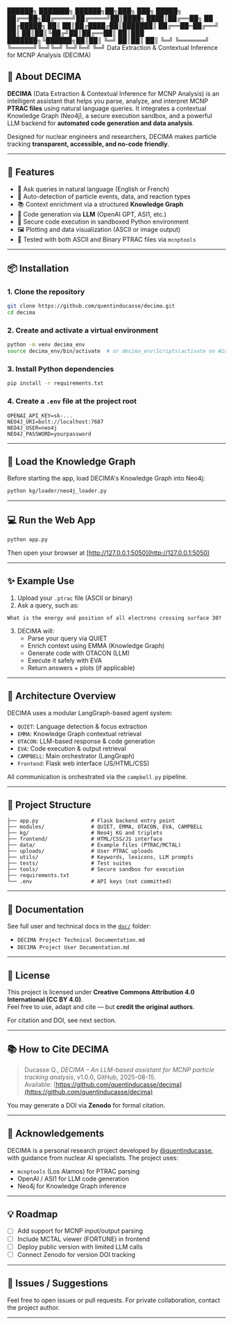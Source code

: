 
██████╗ ███████╗ ██████╗██╗███╗   ███╗ █████╗ 
██╔══██╗██╔════╝██╔════╝██║████╗ ████║██╔══██╗
██   ██╔█████╗  ██║     ██║██╔████╔██║███████║
██╔══██═██╔══╝  ██║     ██║██║╚██╔╝██║██╔══██║
██║███  ███████╗╚██████╗██║██║ ╚═╝ ██║██║  ██║
╚═╝     ╚══════╝ ╚═════╝╚═╝╚═╝     ╚═╝╚═╝  ╚═╝
        Data Extraction & Contextual Inference 
        for MCNP Analysis (DECIMA)


## 🧠 About DECIMA

**DECIMA** (Data Extraction & Contextual Inference for MCNP Analysis) is an intelligent assistant that helps you parse, analyze, and interpret MCNP **PTRAC files** using natural language queries. It integrates a contextual Knowledge Graph (Neo4j), a secure execution sandbox, and a powerful LLM backend for **automated code generation and data analysis**.

Designed for nuclear engineers and researchers, DECIMA makes particle tracking **transparent, accessible, and no-code friendly**.

---

## 🚀 Features

- 💬 Ask queries in natural language (English or French)
- 🧠 Auto-detection of particle events, data, and reaction types
- 📚 Context enrichment via a structured **Knowledge Graph**
- 🤖 Code generation via **LLM** (OpenAI GPT, ASI1, etc.)
- 🔐 Secure code execution in sandboxed Python environment
- 🖼️ Plotting and data visualization (ASCII or image output)
- 🧪 Tested with both ASCII and Binary PTRAC files via `mcnptools`

---

## 📦 Installation

### 1. Clone the repository

```bash
git clone https://github.com/quentinducasse/decima.git
cd decima
```

### 2. Create and activate a virtual environment

```bash
python -m venv decima_env
source decima_env/bin/activate  # or decima_env\Scripts\activate on Windows
```

### 3. Install Python dependencies

```bash
pip install -r requirements.txt
```

### 4. Create a `.env` file at the project root

```env
OPENAI_API_KEY=sk-...
NEO4J_URI=bolt://localhost:7687
NEO4J_USER=neo4j
NEO4J_PASSWORD=yourpassword
```

---

## 🧠 Load the Knowledge Graph

Before starting the app, load DECIMA's Knowledge Graph into Neo4j:

```bash
python kg/loader/neo4j_loader.py
```

---

## 💻 Run the Web App

```bash
python app.py
```

Then open your browser at [http://127.0.0.1:5050](http://127.0.0.1:5050)

---

## ✨ Example Use

1. Upload your `.ptrac` file (ASCII or binary)
2. Ask a query, such as:

```text
What is the energy and position of all electrons crossing surface 30?
```

3. DECIMA will:
    - Parse your query via QUIET
    - Enrich context using EMMA (Knowledge Graph)
    - Generate code with OTACON (LLM)
    - Execute it safely with EVA
    - Return answers + plots (if applicable)

---

## 🧩 Architecture Overview

DECIMA uses a modular LangGraph-based agent system:

- `QUIET`: Language detection & focus extraction
- `EMMA`: Knowledge Graph contextual retrieval
- `OTACON`: LLM-based response & code generation
- `EVA`: Code execution & output retrieval
- `CAMPBELL`: Main orchestrator (LangGraph)
- `Frontend`: Flask web interface (JS/HTML/CSS)

All communication is orchestrated via the `campbell.py` pipeline.

---

## 📁 Project Structure

```
├── app.py                 # Flask backend entry point
├── modules/               # QUIET, EMMA, OTACON, EVA, CAMPBELL
├── kg/                    # Neo4j KG and triplets
├── frontend/              # HTML/CSS/JS interface
├── data/                  # Example files (PTRAC/MCTAL)
├── uploads/               # User PTRAC uploads
├── utils/                 # Keywords, lexicons, LLM prompts
├── tests/                 # Test suites
├── tools/                 # Secure sandbox for execution
├── requirements.txt
└── .env                   # API keys (not committed)
```

---

## 📖 Documentation

See full user and technical docs in the [`doc/`](doc/) folder:

- `DECIMA Project Technical Documentation.md`
- `DECIMA Project User Documentation.md`

---

## 🔖 License

This project is licensed under **Creative Commons Attribution 4.0 International (CC BY 4.0)**.  
Feel free to use, adapt and cite — but **credit the original authors**.

For citation and DOI, see next section.

---

## 📚 How to Cite DECIMA

> Ducasse Q., *DECIMA – An LLM-based assistant for MCNP particle tracking analysis*, v1.0.0, GitHub, 2025-08-15.  
> Available: [https://github.com/quentinducasse/decima](https://github.com/quentinducasse/decima)

You may generate a DOI via **Zenodo** for formal citation.

---

## 🤝 Acknowledgements

DECIMA is a personal research project developed by [@quentinducasse](https://github.com/quentinducasse), with guidance from nuclear AI specialists. The project uses:

- `mcnptools` (Los Alamos) for PTRAC parsing
- OpenAI / ASI1 for LLM code generation
- Neo4j for Knowledge Graph inference

---

## 💡 Roadmap

- [ ] Add support for MCNP input/output parsing
- [ ] Include MCTAL viewer (FORTUNE) in frontend
- [ ] Deploy public version with limited LLM calls
- [ ] Connect Zenodo for version DOI tracking

---

## 🐛 Issues / Suggestions

Feel free to open issues or pull requests. For private collaboration, contact the project author.

---

